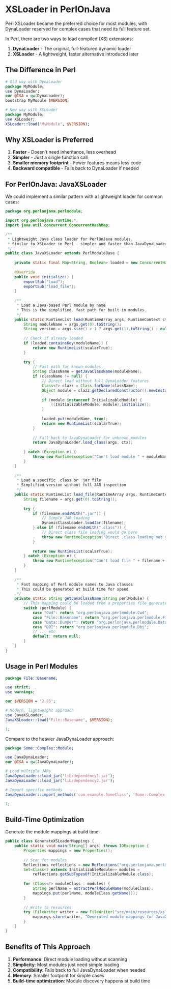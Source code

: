 # XSLoader in PerlOnJava

Perl XSLoader became the preferred choice for most modules, with DynaLoader reserved for complex cases that need its full feature set.

In Perl, there are two ways to load compiled (XS) extensions:

1. **DynaLoader** - The original, full-featured dynamic loader
2. **XSLoader** - A lightweight, faster alternative introduced later

## The Difference in Perl

```perl
# Old way with DynaLoader
package MyModule;
use DynaLoader;
our @ISA = qw(DynaLoader);
bootstrap MyModule $VERSION;

# New way with XSLoader  
package MyModule;
use XSLoader;
XSLoader::load('MyModule', $VERSION);
```

## Why XSLoader is Preferred

1. **Faster** - Doesn't need inheritance, less overhead
2. **Simpler** - Just a single function call
3. **Smaller memory footprint** - Fewer features means less code
4. **Backward compatible** - Falls back to DynaLoader if needed

## For PerlOnJava: JavaXSLoader

We could implement a similar pattern with a lightweight loader for common cases:

```java:src/main/java/org/perlonjava/perlmodule/JavaXSLoader.java
package org.perlonjava.perlmodule;

import org.perlonjava.runtime.*;
import java.util.concurrent.ConcurrentHashMap;

/**
 * Lightweight Java class loader for PerlOnJava modules.
 * Similar to XSLoader in Perl - simpler and faster than JavaDynaLoader.
 */
public class JavaXSLoader extends PerlModuleBase {
    
    private static final Map<String, Boolean> loaded = new ConcurrentHashMap<>();
    
    @Override
    public void initialize() {
        exportSub("load");
        exportSub("load_file");
    }
    
    /**
     * Load a Java-based Perl module by name
     * This is the simplified, fast path for built-in modules
     */
    public static RuntimeList load(RuntimeArray args, RuntimeContext ctx) {
        String moduleName = args.get(0).toString();
        String version = args.size() > 1 ? args.get(1).toString() : null;
        
        // Check if already loaded
        if (loaded.containsKey(moduleName)) {
            return new RuntimeList(scalarTrue);
        }
        
        try {
            // Fast path for known modules
            String className = getJavaClassName(moduleName);
            if (className != null) {
                // Direct load without full DynaLoader features
                Class<?> clazz = Class.forName(className);
                Object module = clazz.getDeclaredConstructor().newInstance();
                
                if (module instanceof InitializableModule) {
                    ((InitializableModule) module).initialize();
                }
                
                loaded.put(moduleName, true);
                return new RuntimeList(scalarTrue);
            }
            
            // Fall back to JavaDynaLoader for unknown modules
            return JavaDynaLoader.load_class(args, ctx);
            
        } catch (Exception e) {
            throw new RuntimeException("Can't load module " + moduleName + ": " + e.getMessage());
        }
    }
    
    /**
     * Load a specific .class or .jar file
     * Simplified version without full JAR inspection
     */
    public static RuntimeList load_file(RuntimeArray args, RuntimeContext ctx) {
        String filename = args.get(0).toString();
        
        try {
            if (filename.endsWith(".jar")) {
                // Simple JAR loading
                DynamicClassLoader.loadJar(filename);
            } else if (filename.endsWith(".class")) {
                // Direct class file loading would go here
                throw new RuntimeException("Direct .class loading not yet implemented");
            }
            
            return new RuntimeList(scalarTrue);
        } catch (Exception e) {
            throw new RuntimeException("Can't load file " + filename + ": " + e.getMessage());
        }
    }
    
    /**
     * Fast mapping of Perl module names to Java classes
     * This could be generated at build time for speed
     */
    private static String getJavaClassName(String perlModule) {
        // This mapping could be loaded from a properties file generated at build time
        switch (perlModule) {
            case "Cwd": return "org.perlonjava.perlmodule.Cwd";
            case "File::Basename": return "org.perlonjava.perlmodule.FileBasename";
            case "Data::Dumper": return "org.perlonjava.perlmodule.DataDumper";
            case "DBI": return "org.perlonjava.perlmodule.Dbi";
            // ... etc
            default: return null;
        }
    }
}
```

## Usage in Perl Modules

```perl:lib/File/Basename.pm
package File::Basename;

use strict;
use warnings;

our $VERSION = '2.85';

# Modern, lightweight approach
use JavaXSLoader;
JavaXSLoader::load('File::Basename', $VERSION);

1;
```

Compare to the heavier JavaDynaLoader approach:

```perl:lib/Some/Complex/Module.pm
package Some::Complex::Module;

use JavaDynaLoader;
our @ISA = qw(JavaDynaLoader);

# Load multiple JARs
JavaDynaLoader::load_jar('lib/dependency1.jar');
JavaDynaLoader::load_jar('lib/dependency2.jar');

# Import specific methods
JavaDynaLoader::import_methods('com.example.SomeClass', 'Some::Complex::Module');

1;
```

## Build-Time Optimization

Generate the module mappings at build time:

```java:src/build/java/org/perlonjava/build/GenerateXSLoaderMappings.java
public class GenerateXSLoaderMappings {
    public static void main(String[] args) throws IOException {
        Properties mappings = new Properties();
        
        // Scan for modules
        Reflections reflections = new Reflections("org.perlonjava.perlmodule");
        Set<Class<? extends InitializableModule>> modules = 
            reflections.getSubTypesOf(InitializableModule.class);
        
        for (Class<?> moduleClass : modules) {
            String perlName = extractPerlModuleName(moduleClass);
            mappings.put(perlName, moduleClass.getName());
        }
        
        // Write to resources
        try (FileWriter writer = new FileWriter("src/main/resources/xsloader-mappings.properties")) {
            mappings.store(writer, "Generated module mappings for JavaXSLoader");
        }
    }
}
```

## Benefits of This Approach

1. **Performance**: Direct module loading without scanning
2. **Simplicity**: Most modules just need simple loading
3. **Compatibility**: Falls back to full JavaDynaLoader when needed
4. **Memory**: Smaller footprint for simple cases
5. **Build-time optimization**: Module discovery happens at build time

